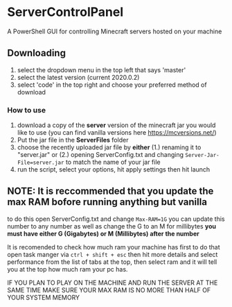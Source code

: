 # ServerControlPanel
A PowerShell GUI for controlling Minecraft servers hosted on your machine

## Downloading
1. select the dropdown menu in the top left that says 'master'
2. select the latest version (current 2020.0.2)
3. select 'code' in the top right and choose your preferred method of download

### How to use
1. download a copy of the **server** version of the minecraft jar you would like to use (you can find vanilla versions here https://mcversions.net/)
2. Put the jar file in the **ServerFiles** folder
3. choose the recently uploaded jar file by **either** (1.) renaming it to "server.jar" or (2.) opening ServerConfig.txt and changing `Server-Jar-File=server.jar` to match the name of your jar file
4. run the script, select your options, hit apply settings then hit launch


## NOTE: It is reccommended that you update the max RAM bofore running anything but vanilla
to do this open ServerConfig.txt and change `Max-RAM=1G` you can update this number to any number as well as change the G to an M for millibytes **you must have either G (Gigabytes) or M (Millibytes) after the number**

It is recomended to check how much ram your machine has first to do that open task manger via `ctrl + shift + esc` then hit more details and select performance from the list of tabs at the top, then select ram and it will tell you at the top how much ram your pc has.

IF YOU PLAN TO PLAY ON THE MACHINE AND RUN THE SERVER AT THE SAME TIME MAKE SURE YOUR MAX RAM IS NO MORE THAN HALF OF YOUR SYSTEM MEMORY
